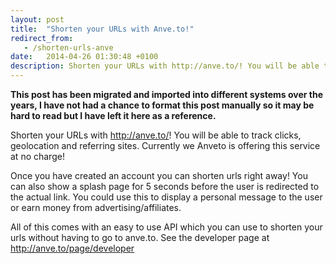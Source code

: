 ```yaml
---
layout: post
title:  "Shorten your URLs with Anve.to!"
redirect_from:
   - /shorten-urls-anve
date:   2014-04-26 01:30:48 +0100
description: Shorten your URLs with http://anve.to/! You will be able to track clicks, geolocation and referring site...
---
```


**This post has been migrated and imported into different systems over the years, I have not had a chance to format this post manually so it may be hard to read but I have left it here as a reference.**

Shorten your URLs with <http://anve.to/>! You will be able to track clicks, geolocation and referring sites. Currently we Anveto is offering this service at no charge!  
  
 Once you have created an account you can shorten urls right away! You can also show a splash page for 5 seconds before the user is redirected to the actual link. You could use this to display a personal message to the user or earn money from advertising/affiliates.  
  
 All of this comes with an easy to use API which you can use to shorten your urls without having to go to anve.to. See the developer page at <http://anve.to/page/developer>